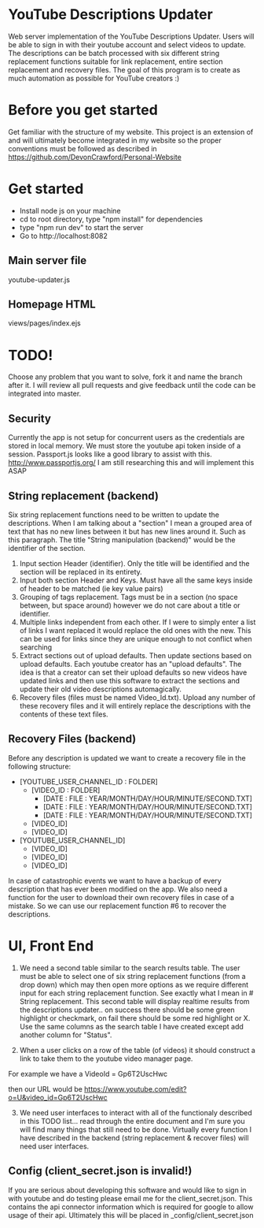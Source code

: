 # YouTube Descriptions Updater
Web server implementation of the YouTube Descriptions Updater. Users will be able to sign in with their youtube account and select videos to update. The descriptions can
be batch processed with six different string replacement functions suitable for link
replacement, entire section replacement and recovery files. The goal of this program
is to create as much automation as possible for YouTube creators :)

# Before you get started
Get familiar with the structure of my website. This project is an extension of
and will ultimately become integrated in my website so the proper conventions
must be followed as described in https://github.com/DevonCrawford/Personal-Website

# Get started
- Install node js on your machine
- cd to root directory, type "npm install" for dependencies
- type "npm run dev" to start the server
- Go to http://localhost:8082

## Main server file
youtube-updater.js

## Homepage HTML
views/pages/index.ejs

# TODO!
Choose any problem that you want to solve, fork it and name the branch after it.
I will review all pull requests and give feedback until the code can be integrated
into master.

## Security
Currently the app is not setup for concurrent users as the credentials are
stored in local memory. We must store the youtube api token inside of a session. Passport.js looks like a good library to assist
with this. http://www.passportjs.org/ I am still researching this and will implement this ASAP

## String replacement (backend)
Six string replacement functions need to be written to update the descriptions.
When I am talking about a "section" I mean a grouped area of text that has no
new lines between it but has new lines around it. Such as this paragraph. The
title "String manipulation (backend)" would be the identifier of the section.

1) Input section Header (identifier). Only the title will be identified and the
section will be replaced in its entirety.
2) Input both section Header and Keys. Must have all the same keys inside of header
to be matched (ie key value pairs)
3) Grouping of tags replacement. Tags must be in a section (no space between,
    but space around) however we do not care about a title or identifier.
4) Multiple links independent from each other. If I were to simply enter a list
of links I want replaced it would replace the old ones with the new. This can be
used for links since they are unique enough to not conflict when searching
5) Extract sections out of upload defaults. Then update sections based on upload
defaults. Each youtube creator has an "upload defaults". The idea is that a creator
can set their upload defaults so new videos have updated links and then use this
software to extract the sections and update their old video descriptions automagically.
6) Recovery files (files must be named Video_Id.txt). Upload any number of these
recovery files and it will entirely replace the descriptions with the contents of
these text files.

## Recovery Files (backend)
Before any description is updated we want to create a recovery file in the
following structure:

- [YOUTUBE_USER_CHANNEL_ID : FOLDER]
    - [VIDEO_ID : FOLDER]
        - [DATE : FILE : YEAR/MONTH/DAY/HOUR/MINUTE/SECOND.TXT]
        - [DATE : FILE : YEAR/MONTH/DAY/HOUR/MINUTE/SECOND.TXT]
        - [DATE : FILE : YEAR/MONTH/DAY/HOUR/MINUTE/SECOND.TXT]
    - [VIDEO_ID]
    - [VIDEO_ID]
- [YOUTUBE_USER_CHANNEL_ID]
    - [VIDEO_ID]
    - [VIDEO_ID]
    - [VIDEO_ID]

In case of catastrophic events we want to have a backup of every description that
has ever been modified on the app. We also need a function for the user to download their own recovery files in case of a mistake. So we can use our replacement
function #6 to recover the descriptions.

# UI, Front End
1) We need a second table similar to the search results table. The user must be
able to select one of six string replacement functions (from a drop down) which
may then open more options as we require different input for each string replacement
function. See exactly what I mean in # String replacement. This second table
will display realtime results from the descriptions updater.. on success there
should be some green highlight or checkmark, on fail there should be some red
highlight or X. Use the same columns as the search table I have created except
add another column for "Status".

2) When a user clicks on a row of the table (of videos) it should construct a link
to take them to the youtube video manager page.

For example we have a VideoId = Gp6T2UscHwc

then our URL would be https://www.youtube.com/edit?o=U&video_id=Gp6T2UscHwc

3) We need user interfaces to interact with all of the functionaly described in
this TODO list... read through the entire document and I'm sure you will find many
things that still need to be done. Virtually every function I have described in
the backend (string replacement & recover files) will need user interfaces.

## Config (client_secret.json is invalid!)
If you are serious about developing this software and would like to sign
in with youtube and do testing please email me for the client_secret.json.
This contains the api connector information which is required for google to
allow usage of their api. Ultimately this will be placed in _config/client_secret.json